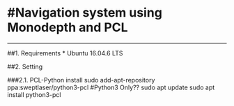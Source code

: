 #Navigation system using Monodepth and PCL
=========================================

<hr/>
##1. Requirements
* Ubuntu 16.04.6 LTS

##2. Setting

###2.1. PCL-Python install
	sudo add-apt-repository ppa:sweptlaser/python3-pcl #Python3 Only??
	sudo apt update
	sudo apt install python3-pcl

